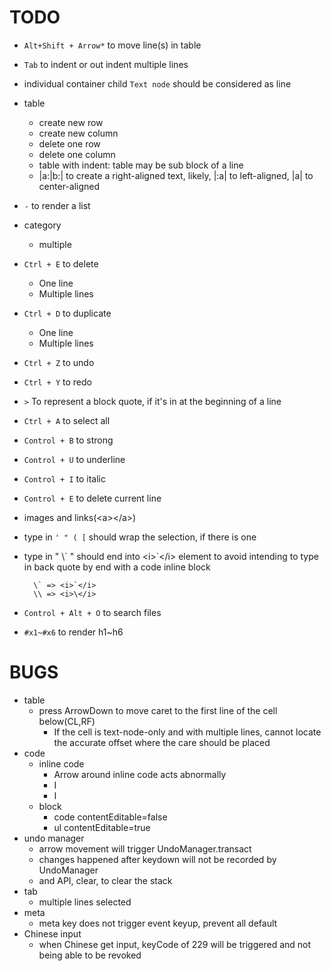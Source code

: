TODO
====
- `Alt+Shift + Arrow*` to move line(s) in table
- `Tab` to indent or out indent multiple lines
- individual container child `Text node` should be considered as line
- table
    - create new row
    - create new column
    - delete one row
    - delete one column
    - table with indent: table may be sub block of a line
    - |a:|b:| to create a right-aligned text, likely, |:a| to left-aligned, |a| to center-aligned
- `-` to render a list
- category
    - multiple
- `Ctrl + E` to delete
    - One line
    - Multiple lines
- `Ctrl + D` to duplicate
    - One line
    - Multiple lines
- `Ctrl + Z` to undo
- `Ctrl + Y` to redo
- `>` To represent a block quote, if it's in at the beginning of a line
- `Ctrl + A` to select all
- `Control + B` to strong
- `Control + U` to underline
- `Control + I` to italic
- `Control + E` to delete current line
- images and links(&lt;a>&lt;/a>)
- type in `' " ( [` should wrap the selection, if there is one
- type in " \\\` " should end into \<i>\`\</i> element to avoid intending to type in back quote by end with a code inline block

        \` => <i>`</i>
        \\ => <i>\</i>
- `Control + Alt + O` to search files
- `#x1~#x6` to render h1~h6

BUGS
===
- table
    - press ArrowDown to move caret to the first line of the cell below(CL,RF)
        - If the cell is text-node-only and with multiple lines,
          cannot locate the accurate offset where the care should be placed
- code
    - inline code
        - Arrow around inline code acts abnormally
        - <div>I <code></code></div>
        - <div> I<code></code></div>
    - block
        - code contentEditable=false
        - ul contentEditable=true
- undo manager
    - arrow movement will trigger UndoManager.transact
    - changes happened after keydown will not be recorded
      by UndoManager
    - and API, clear, to clear the stack
- tab
    - multiple lines selected
- meta
    - meta key does not trigger event keyup, prevent all default
- Chinese input
    - when Chinese get input, keyCode of 229 will be triggered
     and not being able to be revoked
